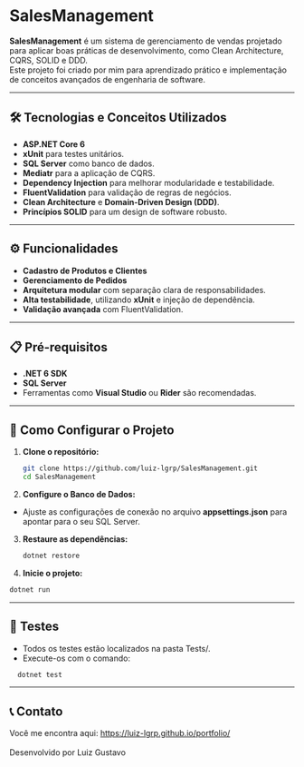 # SalesManagement

**SalesManagement** é um sistema de gerenciamento de vendas projetado para aplicar boas práticas de desenvolvimento, como Clean Architecture, CQRS, SOLID e DDD. 
<br>
Este projeto foi criado por mim para aprendizado prático e implementação de conceitos avançados de engenharia de software.

---

## 🛠 Tecnologias e Conceitos Utilizados

- **ASP.NET Core 6**
- **xUnit** para testes unitários.
- **SQL Server** como banco de dados.
- **Mediatr** para a aplicação de CQRS.
- **Dependency Injection** para melhorar modularidade e testabilidade.
- **FluentValidation** para validação de regras de negócios.
- **Clean Architecture** e **Domain-Driven Design (DDD)**.
- **Princípios SOLID** para um design de software robusto.

---

## ⚙️ Funcionalidades

- **Cadastro de Produtos e Clientes**
- **Gerenciamento de Pedidos**
- **Arquitetura modular** com separação clara de responsabilidades.
- **Alta testabilidade**, utilizando **xUnit** e injeção de dependência.
- **Validação avançada** com FluentValidation.

---

## 📋 Pré-requisitos

- **.NET 6 SDK**
- **SQL Server**
- Ferramentas como **Visual Studio** ou **Rider** são recomendadas.

---

## 🚀 Como Configurar o Projeto

1. **Clone o repositório:**

   ```bash
   git clone https://github.com/luiz-lgrp/SalesManagement.git
   cd SalesManagement
   ```
2. **Configure o Banco de Dados:**

- Ajuste as configurações de conexão no arquivo **appsettings.json** para apontar para o seu SQL Server.

3. **Restaure as dependências:**
   ```bash
   dotnet restore
   ```

4. **Inicie o projeto:**
```bash
dotnet run
```

---

## 🧪 Testes
- Todos os testes estão localizados na pasta Tests/.
- Execute-os com o comando:
 ```bash
   dotnet test
```

---

## 📞 Contato
Você me encontra aqui: https://luiz-lgrp.github.io/portfolio/
<br><br>
Desenvolvido por Luiz Gustavo

